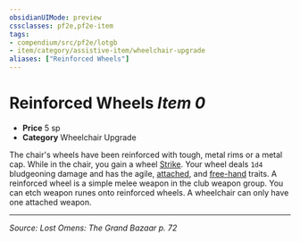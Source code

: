 ```yaml
---
obsidianUIMode: preview
cssclasses: pf2e,pf2e-item
tags:
- compendium/src/pf2e/lotgb
- item/category/assistive-item/wheelchair-upgrade
aliases: ["Reinforced Wheels"]
---
```

# Reinforced Wheels *Item 0*  

- **Price** 5 sp
- **Category** Wheelchair Upgrade

The chair's wheels have been reinforced with tough, metal rims or a metal cap. While in the chair, you gain a wheel [Strike](rules/actions/strike.md). Your wheel deals `1d4` bludgeoning damage and has the agile, [attached](rules/traits/attached.md "Attached Weapon Trait"), and [free-hand](rules/traits/free-hand.md "Free-Hand Weapon Trait") traits. A reinforced wheel is a simple melee weapon in the club weapon group. You can etch weapon runes onto reinforced wheels. A wheelchair can only have one attached weapon.


---
*Source: Lost Omens: The Grand Bazaar p. 72*